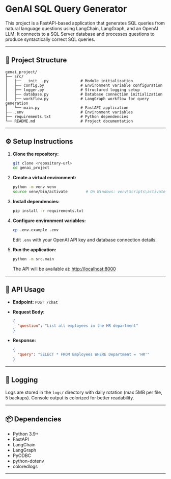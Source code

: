 # GenAI SQL Query Generator

This project is a FastAPI-based application that generates SQL queries from natural language questions using LangChain, LangGraph, and an OpenAI LLM. It connects to a SQL Server database and processes questions to produce syntactically correct SQL queries.

---

## 📁 Project Structure

```
genai_project/
├── src/
│   ├── __init__.py              # Module initialization
│   ├── config.py                # Environment variable configuration
│   ├── logger.py                # Structured logging setup
│   ├── database.py              # Database connection initialization
│   ├── workflow.py              # LangGraph workflow for query generation
│   └── main.py                  # FastAPI application
├── .env                         # Environment variables
├── requirements.txt             # Python dependencies
└── README.md                    # Project documentation
```

---

## ⚙️ Setup Instructions

1. **Clone the repository:**

   ```bash
   git clone <repository-url>
   cd genai_project
   ```

2. **Create a virtual environment:**

   ```bash
   python -m venv venv
   source venv/bin/activate        # On Windows: venv\Scripts\activate
   ```

3. **Install dependencies:**

   ```bash
   pip install -r requirements.txt
   ```

4. **Configure environment variables:**

   ```bash
   cp .env.example .env
   ```

   Edit `.env` with your OpenAI API key and database connection details.

5. **Run the application:**

   ```bash
   python -m src.main
   ```

   The API will be available at: [http://localhost:8000](http://localhost:8000)

---

## 📡 API Usage

* **Endpoint:** `POST /chat`
* **Request Body:**

  ```json
  {
    "question": "List all employees in the HR department"
  }
  ```
* **Response:**

  ```json
  {
    "query": "SELECT * FROM Employees WHERE Department = 'HR'"
  }
  ```

---

## 📝 Logging

Logs are stored in the `logs/` directory with daily rotation (max 5MB per file, 5 backups). Console output is colorized for better readability.

---

## 📦 Dependencies

* Python 3.9+
* FastAPI
* LangChain
* LangGraph
* PyODBC
* python-dotenv
* coloredlogs

---
